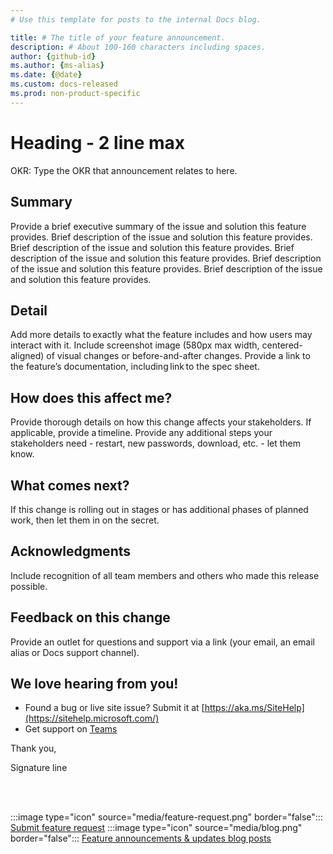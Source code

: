 ```yaml
---
# Use this template for posts to the internal Docs blog.

title: # The title of your feature announcement.
description: # About 100-160 characters including spaces.
author: {github-id}
ms.author: {ms-alias}
ms.date: {@date}
ms.custom: docs-released
ms.prod: non-product-specific
---
```

# Heading - 2 line max

OKR: Type the OKR that announcement relates to here.

## Summary

Provide a brief executive summary of the issue and solution this feature provides. Brief description of the issue and solution this feature provides. Brief description of the issue and solution this feature provides. Brief description of the issue and solution this feature provides. Brief description of the issue and solution this feature provides. Brief description of the issue and solution this feature provides.  

## Detail

Add more details to exactly what the feature includes and how users may interact with it. Include screenshot image (580px max width, centered-aligned) of visual changes or before-and-after changes. Provide a link to the feature’s documentation, including link to the spec sheet.

## How does this affect me?

Provide thorough details on how this change affects your stakeholders. If applicable, provide a timeline. Provide any additional steps your stakeholders need - restart, new passwords, download, etc. - let them  know.

## What comes next?

If this change is rolling out in stages or has additional phases of planned work, then let them in on the secret.

## Acknowledgments

Include recognition of all team members and others who made this release possible. 

## Feedback on this change

Provide an outlet for questions and support via a link (your email, an email alias or Docs support channel).

## We love hearing from you!

- Found a bug or live site issue? Submit it at [https://aka.ms/SiteHelp](https://sitehelp.microsoft.com/)
- Get support on [Teams](https://teams.microsoft.com/l/team/19%3a7ecffca1166a4a3986fed528cf0870ee%40thread.skype/conversations?groupId=de9ddba4-2574-4830-87ed-41668c07a1ca&tenantId=72f988bf-86f1-41af-91ab-2d7cd011db47)

Thank you,

Signature line

<br><br>

:::image type="icon" source="media/feature-request.png" border="false":::  [Submit feature request](https://nam06.safelinks.protection.outlook.com/?url=https%3A%2F%2Fforms.office.com%2FPages%2FResponsePage.aspx%3Fid%3Dv4j5cvGGr0GRqy180BHbR58F1e8abtdClyZxD246zYJURTMwWkRHUExCOE8wV1YyNEU4OTRPS0VUMi4u&data=04%7C01%7CAndrea.Perez%40microsoft.com%7C7c3d769a76e14f31467808d87c28e7bc%7C72f988bf86f141af91ab2d7cd011db47%7C1%7C0%7C637395862408624974%7CUnknown%7CTWFpbGZsb3d8eyJWIjoiMC4wLjAwMDAiLCJQIjoiV2luMzIiLCJBTiI6Ik1haWwiLCJXVCI6Mn0%3D%7C1000&sdata=W3T4M5oAu%2B1UMdyFtbbyo252W%2FGm94k%2BWCEn5E3dEBI%3D&reserved=0) :::image type="icon" source="media/blog.png" border="false":::  [Feature announcements & updates blog posts](/new-hope/intblog/?branch=master)
